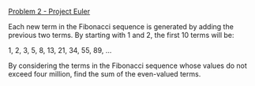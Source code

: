 [Problem 2 - Project Euler](https://projecteuler.net/problem=2)

Each new term in the Fibonacci sequence is generated by adding the previous two terms. By starting with 1 and 2, the first 10 terms will be:

1, 2, 3, 5, 8, 13, 21, 34, 55, 89, …

By considering the terms in the Fibonacci sequence whose values do not exceed four million, find the sum of the even-valued terms.
